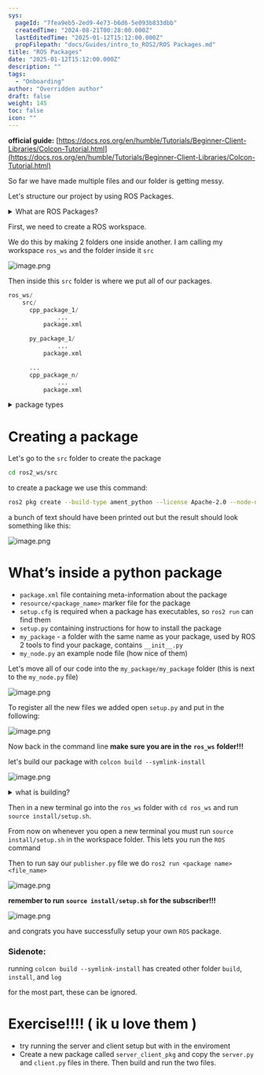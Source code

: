 ```yaml
---
sys:
  pageId: "7fea9eb5-2ed9-4e73-b6d6-5e093b833dbb"
  createdTime: "2024-08-21T00:28:00.000Z"
  lastEditedTime: "2025-01-12T15:12:00.000Z"
  propFilepath: "docs/Guides/intro_to_ROS2/ROS Packages.md"
title: "ROS Packages"
date: "2025-01-12T15:12:00.000Z"
description: ""
tags:
  - "Onboarding"
author: "Overridden author"
draft: false
weight: 145
toc: false
icon: ""
---
```


**official guide:** [https://docs.ros.org/en/humble/Tutorials/Beginner-Client-Libraries/Colcon-Tutorial.html](https://docs.ros.org/en/humble/Tutorials/Beginner-Client-Libraries/Colcon-Tutorial.html)

So far we have made multiple files and our folder is getting messy.

Let's structure our project by using ROS Packages.

<details>

<summary>What are ROS Packages?</summary>

ROS Packages are, as the name implies, packages of code that are highly sharable between ROS developers.

They consist of a folder, `package.xml` file, and source code

```python
      cpp_package_1/
		      ... imagine much code files here ..
          package.xml
```

</details>

First, we need to create a ROS workspace.

We do this by making 2 folders one inside another. I am calling my workspace `ros_ws` and the folder inside it `src`

![image.png](https://prod-files-secure.s3.us-west-2.amazonaws.com/d518164a-d88e-44d1-a4ee-3adb3bd8bce0/70706947-fd18-4537-a67b-e12946812d31/image.png?X-Amz-Algorithm=AWS4-HMAC-SHA256&X-Amz-Content-Sha256=UNSIGNED-PAYLOAD&X-Amz-Credential=ASIAZI2LB466XGDB6EXI%2F20250616%2Fus-west-2%2Fs3%2Faws4_request&X-Amz-Date=20250616T110832Z&X-Amz-Expires=3600&X-Amz-Security-Token=IQoJb3JpZ2luX2VjEHMaCXVzLXdlc3QtMiJGMEQCIHFO5oGXuggvHp%2FGWyvx2RelZVjfd3BT%2Fu%2F2T73GpgHIAiB7kD49Puz3e3unsXNU6L8xHLwx3bnj5MJ3C%2B4isNhFzCr%2FAwhcEAAaDDYzNzQyMzE4MzgwNSIM0wcX%2Bskhn%2F6V2hDqKtwDqlEXSPtlIy6F79jcbGshBZmuk4IvarnoIXaDMBHuwUTqVf4ENprjmkrom%2BncicnQdDbJvDDWSFP9izjfQouLe6Y5MWnHR41011sJAug4HOfKF2A3F5%2BrRHI8GwEgCeelaTNscAQ%2FivDPC5tAXwQiB%2BrqENihaVFi4J0eLZGrTRzQqB8URnLpN7Zi%2BN4tkvauefbIzGk44fUiKYvPKmfhEP0jzHHlIOwsOmQ6iTX5ZJmcS2%2Bm8AhjB3DOSjt51Glz5S1a7nWGm4LrM%2B2vvCf9Qyaq4aM1IGRMJrk914XMrtd6Fq2%2FI2nH23EKu6EV5M4YDPogVnIdXdDLZLFDXWYmrjp6jEXNxh6%2FkWhxljzAfeZl1hxkpu1UCDDG2ev9%2FPgrHXYOv1UbWWTl%2BTr2O8LQDs4UEEw0SM4UJMibZxjcISb1qKPWntnS4gWd6ycksWDuc6Gys8wORyyA7qc446VQq28PS2vlZsnN2dJikwnWk1fB2sqYGyDLkCR15CAaOqftDUbbMYXTMf5TWOsSz55%2B%2FTYoqR8yEeTy3yWSyNfbEUvGEHBIZYlwDY%2BYuXVOXoP7zFq5yZtGhwVlIJF0PjNYDVtoq4XjDyyw9lN4sJRO7%2BwZceYZRfM8py7BZZ4wxuO%2FwgY6pgHR1Gfk5cCseoEGGT0KmMyGEV6CiT2G6TUblH%2FLmx3%2B79yIJ38Xk1A%2FwLOFtPPo4SGdvJ7ihrS0hNuYOh4gv4EERt3e%2BhNV%2Bb7zJnF%2B5E74X2PUN2YJo3RrRibehLLbQ7y3fBzW4jQsv6Rvqh5wu9qEo5oPzkuBYp8O02SZbUIlnb0gbM9LhKN3YtL83AAGKuxNoJvxpXqYxe3DlavEqTu8q69SCidJ&X-Amz-Signature=0506374ead1e04782184618fca7f1a43ea7d4c957049649b7c9efd65f274a9ab&X-Amz-SignedHeaders=host&x-amz-checksum-mode=ENABLED&x-id=GetObject)

Then inside this `src` folder is where we put all of our packages.

```python
ros_ws/
    src/
      cpp_package_1/
		      ...
          package.xml

      py_package_1/
		      ...
          package.xml

      ...
      cpp_package_n/
		      ...
          package.xml

```

<details>

<summary>package types</summary>

packages can be either `C++` or python.

the intern file structure is different for each but for this guide we will stick to creating python packages

</details>

# Creating a package

Let's go to the `src` folder to create the package

```bash
cd ros2_ws/src
```

to create a package we use this command:

```bash
ros2 pkg create --build-type ament_python --license Apache-2.0 --node-name my_node my_package
```

a bunch of text should have been printed out but the result should look something like this:

![image.png](https://prod-files-secure.s3.us-west-2.amazonaws.com/d518164a-d88e-44d1-a4ee-3adb3bd8bce0/e6cf1e3f-8512-4a3e-b131-079f800bf3e8/image.png?X-Amz-Algorithm=AWS4-HMAC-SHA256&X-Amz-Content-Sha256=UNSIGNED-PAYLOAD&X-Amz-Credential=ASIAZI2LB466XGDB6EXI%2F20250616%2Fus-west-2%2Fs3%2Faws4_request&X-Amz-Date=20250616T110832Z&X-Amz-Expires=3600&X-Amz-Security-Token=IQoJb3JpZ2luX2VjEHMaCXVzLXdlc3QtMiJGMEQCIHFO5oGXuggvHp%2FGWyvx2RelZVjfd3BT%2Fu%2F2T73GpgHIAiB7kD49Puz3e3unsXNU6L8xHLwx3bnj5MJ3C%2B4isNhFzCr%2FAwhcEAAaDDYzNzQyMzE4MzgwNSIM0wcX%2Bskhn%2F6V2hDqKtwDqlEXSPtlIy6F79jcbGshBZmuk4IvarnoIXaDMBHuwUTqVf4ENprjmkrom%2BncicnQdDbJvDDWSFP9izjfQouLe6Y5MWnHR41011sJAug4HOfKF2A3F5%2BrRHI8GwEgCeelaTNscAQ%2FivDPC5tAXwQiB%2BrqENihaVFi4J0eLZGrTRzQqB8URnLpN7Zi%2BN4tkvauefbIzGk44fUiKYvPKmfhEP0jzHHlIOwsOmQ6iTX5ZJmcS2%2Bm8AhjB3DOSjt51Glz5S1a7nWGm4LrM%2B2vvCf9Qyaq4aM1IGRMJrk914XMrtd6Fq2%2FI2nH23EKu6EV5M4YDPogVnIdXdDLZLFDXWYmrjp6jEXNxh6%2FkWhxljzAfeZl1hxkpu1UCDDG2ev9%2FPgrHXYOv1UbWWTl%2BTr2O8LQDs4UEEw0SM4UJMibZxjcISb1qKPWntnS4gWd6ycksWDuc6Gys8wORyyA7qc446VQq28PS2vlZsnN2dJikwnWk1fB2sqYGyDLkCR15CAaOqftDUbbMYXTMf5TWOsSz55%2B%2FTYoqR8yEeTy3yWSyNfbEUvGEHBIZYlwDY%2BYuXVOXoP7zFq5yZtGhwVlIJF0PjNYDVtoq4XjDyyw9lN4sJRO7%2BwZceYZRfM8py7BZZ4wxuO%2FwgY6pgHR1Gfk5cCseoEGGT0KmMyGEV6CiT2G6TUblH%2FLmx3%2B79yIJ38Xk1A%2FwLOFtPPo4SGdvJ7ihrS0hNuYOh4gv4EERt3e%2BhNV%2Bb7zJnF%2B5E74X2PUN2YJo3RrRibehLLbQ7y3fBzW4jQsv6Rvqh5wu9qEo5oPzkuBYp8O02SZbUIlnb0gbM9LhKN3YtL83AAGKuxNoJvxpXqYxe3DlavEqTu8q69SCidJ&X-Amz-Signature=e7f8ce877d7ba11d22406941e49b892627aa31a5250b8f77cdf98036bceff934&X-Amz-SignedHeaders=host&x-amz-checksum-mode=ENABLED&x-id=GetObject)

# What’s inside a python package

- `package.xml` file containing meta-information about the package
- `resource/<package_name>` marker file for the package
- `setup.cfg` is required when a package has executables, so `ros2 run` can find them
- `setup.py` containing instructions for how to install the package
- `my_package` - a folder with the same name as your package, used by ROS 2 tools to find your package, contains `__init__.py`
- `my_node.py` an example node file (how nice of them)

Let's move all of our code into the `my_package/my_package` folder (this is next to the `my_node.py` file)

![image.png](https://prod-files-secure.s3.us-west-2.amazonaws.com/d518164a-d88e-44d1-a4ee-3adb3bd8bce0/9ce58f11-0da9-4d3e-b86d-506a9685d378/image.png?X-Amz-Algorithm=AWS4-HMAC-SHA256&X-Amz-Content-Sha256=UNSIGNED-PAYLOAD&X-Amz-Credential=ASIAZI2LB466XGDB6EXI%2F20250616%2Fus-west-2%2Fs3%2Faws4_request&X-Amz-Date=20250616T110832Z&X-Amz-Expires=3600&X-Amz-Security-Token=IQoJb3JpZ2luX2VjEHMaCXVzLXdlc3QtMiJGMEQCIHFO5oGXuggvHp%2FGWyvx2RelZVjfd3BT%2Fu%2F2T73GpgHIAiB7kD49Puz3e3unsXNU6L8xHLwx3bnj5MJ3C%2B4isNhFzCr%2FAwhcEAAaDDYzNzQyMzE4MzgwNSIM0wcX%2Bskhn%2F6V2hDqKtwDqlEXSPtlIy6F79jcbGshBZmuk4IvarnoIXaDMBHuwUTqVf4ENprjmkrom%2BncicnQdDbJvDDWSFP9izjfQouLe6Y5MWnHR41011sJAug4HOfKF2A3F5%2BrRHI8GwEgCeelaTNscAQ%2FivDPC5tAXwQiB%2BrqENihaVFi4J0eLZGrTRzQqB8URnLpN7Zi%2BN4tkvauefbIzGk44fUiKYvPKmfhEP0jzHHlIOwsOmQ6iTX5ZJmcS2%2Bm8AhjB3DOSjt51Glz5S1a7nWGm4LrM%2B2vvCf9Qyaq4aM1IGRMJrk914XMrtd6Fq2%2FI2nH23EKu6EV5M4YDPogVnIdXdDLZLFDXWYmrjp6jEXNxh6%2FkWhxljzAfeZl1hxkpu1UCDDG2ev9%2FPgrHXYOv1UbWWTl%2BTr2O8LQDs4UEEw0SM4UJMibZxjcISb1qKPWntnS4gWd6ycksWDuc6Gys8wORyyA7qc446VQq28PS2vlZsnN2dJikwnWk1fB2sqYGyDLkCR15CAaOqftDUbbMYXTMf5TWOsSz55%2B%2FTYoqR8yEeTy3yWSyNfbEUvGEHBIZYlwDY%2BYuXVOXoP7zFq5yZtGhwVlIJF0PjNYDVtoq4XjDyyw9lN4sJRO7%2BwZceYZRfM8py7BZZ4wxuO%2FwgY6pgHR1Gfk5cCseoEGGT0KmMyGEV6CiT2G6TUblH%2FLmx3%2B79yIJ38Xk1A%2FwLOFtPPo4SGdvJ7ihrS0hNuYOh4gv4EERt3e%2BhNV%2Bb7zJnF%2B5E74X2PUN2YJo3RrRibehLLbQ7y3fBzW4jQsv6Rvqh5wu9qEo5oPzkuBYp8O02SZbUIlnb0gbM9LhKN3YtL83AAGKuxNoJvxpXqYxe3DlavEqTu8q69SCidJ&X-Amz-Signature=629fbb063fbe7d27a7010e92157e7bb058334694e35ddf7559b48a4c94536607&X-Amz-SignedHeaders=host&x-amz-checksum-mode=ENABLED&x-id=GetObject)

To register all the new files we added open `setup.py` and put in the following:

![image.png](https://prod-files-secure.s3.us-west-2.amazonaws.com/d518164a-d88e-44d1-a4ee-3adb3bd8bce0/1cd7c262-4cae-4496-9d75-c178537d24a2/image.png?X-Amz-Algorithm=AWS4-HMAC-SHA256&X-Amz-Content-Sha256=UNSIGNED-PAYLOAD&X-Amz-Credential=ASIAZI2LB466XGDB6EXI%2F20250616%2Fus-west-2%2Fs3%2Faws4_request&X-Amz-Date=20250616T110832Z&X-Amz-Expires=3600&X-Amz-Security-Token=IQoJb3JpZ2luX2VjEHMaCXVzLXdlc3QtMiJGMEQCIHFO5oGXuggvHp%2FGWyvx2RelZVjfd3BT%2Fu%2F2T73GpgHIAiB7kD49Puz3e3unsXNU6L8xHLwx3bnj5MJ3C%2B4isNhFzCr%2FAwhcEAAaDDYzNzQyMzE4MzgwNSIM0wcX%2Bskhn%2F6V2hDqKtwDqlEXSPtlIy6F79jcbGshBZmuk4IvarnoIXaDMBHuwUTqVf4ENprjmkrom%2BncicnQdDbJvDDWSFP9izjfQouLe6Y5MWnHR41011sJAug4HOfKF2A3F5%2BrRHI8GwEgCeelaTNscAQ%2FivDPC5tAXwQiB%2BrqENihaVFi4J0eLZGrTRzQqB8URnLpN7Zi%2BN4tkvauefbIzGk44fUiKYvPKmfhEP0jzHHlIOwsOmQ6iTX5ZJmcS2%2Bm8AhjB3DOSjt51Glz5S1a7nWGm4LrM%2B2vvCf9Qyaq4aM1IGRMJrk914XMrtd6Fq2%2FI2nH23EKu6EV5M4YDPogVnIdXdDLZLFDXWYmrjp6jEXNxh6%2FkWhxljzAfeZl1hxkpu1UCDDG2ev9%2FPgrHXYOv1UbWWTl%2BTr2O8LQDs4UEEw0SM4UJMibZxjcISb1qKPWntnS4gWd6ycksWDuc6Gys8wORyyA7qc446VQq28PS2vlZsnN2dJikwnWk1fB2sqYGyDLkCR15CAaOqftDUbbMYXTMf5TWOsSz55%2B%2FTYoqR8yEeTy3yWSyNfbEUvGEHBIZYlwDY%2BYuXVOXoP7zFq5yZtGhwVlIJF0PjNYDVtoq4XjDyyw9lN4sJRO7%2BwZceYZRfM8py7BZZ4wxuO%2FwgY6pgHR1Gfk5cCseoEGGT0KmMyGEV6CiT2G6TUblH%2FLmx3%2B79yIJ38Xk1A%2FwLOFtPPo4SGdvJ7ihrS0hNuYOh4gv4EERt3e%2BhNV%2Bb7zJnF%2B5E74X2PUN2YJo3RrRibehLLbQ7y3fBzW4jQsv6Rvqh5wu9qEo5oPzkuBYp8O02SZbUIlnb0gbM9LhKN3YtL83AAGKuxNoJvxpXqYxe3DlavEqTu8q69SCidJ&X-Amz-Signature=0b06a22fe68552e8fd10eedb2a265a3a97ca48ffb06c711644faa01fc3ff7dd6&X-Amz-SignedHeaders=host&x-amz-checksum-mode=ENABLED&x-id=GetObject)

Now back in the command line **make sure you are in the** **`ros_ws`** **folder!!!**

let's build our package with `colcon build --symlink-install`

![image.png](https://prod-files-secure.s3.us-west-2.amazonaws.com/d518164a-d88e-44d1-a4ee-3adb3bd8bce0/2f2a0d27-b173-48fd-b189-5f5c0ce65619/image.png?X-Amz-Algorithm=AWS4-HMAC-SHA256&X-Amz-Content-Sha256=UNSIGNED-PAYLOAD&X-Amz-Credential=ASIAZI2LB466XGDB6EXI%2F20250616%2Fus-west-2%2Fs3%2Faws4_request&X-Amz-Date=20250616T110832Z&X-Amz-Expires=3600&X-Amz-Security-Token=IQoJb3JpZ2luX2VjEHMaCXVzLXdlc3QtMiJGMEQCIHFO5oGXuggvHp%2FGWyvx2RelZVjfd3BT%2Fu%2F2T73GpgHIAiB7kD49Puz3e3unsXNU6L8xHLwx3bnj5MJ3C%2B4isNhFzCr%2FAwhcEAAaDDYzNzQyMzE4MzgwNSIM0wcX%2Bskhn%2F6V2hDqKtwDqlEXSPtlIy6F79jcbGshBZmuk4IvarnoIXaDMBHuwUTqVf4ENprjmkrom%2BncicnQdDbJvDDWSFP9izjfQouLe6Y5MWnHR41011sJAug4HOfKF2A3F5%2BrRHI8GwEgCeelaTNscAQ%2FivDPC5tAXwQiB%2BrqENihaVFi4J0eLZGrTRzQqB8URnLpN7Zi%2BN4tkvauefbIzGk44fUiKYvPKmfhEP0jzHHlIOwsOmQ6iTX5ZJmcS2%2Bm8AhjB3DOSjt51Glz5S1a7nWGm4LrM%2B2vvCf9Qyaq4aM1IGRMJrk914XMrtd6Fq2%2FI2nH23EKu6EV5M4YDPogVnIdXdDLZLFDXWYmrjp6jEXNxh6%2FkWhxljzAfeZl1hxkpu1UCDDG2ev9%2FPgrHXYOv1UbWWTl%2BTr2O8LQDs4UEEw0SM4UJMibZxjcISb1qKPWntnS4gWd6ycksWDuc6Gys8wORyyA7qc446VQq28PS2vlZsnN2dJikwnWk1fB2sqYGyDLkCR15CAaOqftDUbbMYXTMf5TWOsSz55%2B%2FTYoqR8yEeTy3yWSyNfbEUvGEHBIZYlwDY%2BYuXVOXoP7zFq5yZtGhwVlIJF0PjNYDVtoq4XjDyyw9lN4sJRO7%2BwZceYZRfM8py7BZZ4wxuO%2FwgY6pgHR1Gfk5cCseoEGGT0KmMyGEV6CiT2G6TUblH%2FLmx3%2B79yIJ38Xk1A%2FwLOFtPPo4SGdvJ7ihrS0hNuYOh4gv4EERt3e%2BhNV%2Bb7zJnF%2B5E74X2PUN2YJo3RrRibehLLbQ7y3fBzW4jQsv6Rvqh5wu9qEo5oPzkuBYp8O02SZbUIlnb0gbM9LhKN3YtL83AAGKuxNoJvxpXqYxe3DlavEqTu8q69SCidJ&X-Amz-Signature=917c78d7a8ecc97678cd40d71633d4c13429821ed8c87c5b5c7f9fe3ad974759&X-Amz-SignedHeaders=host&x-amz-checksum-mode=ENABLED&x-id=GetObject)

<details>

<summary>what is building?</summary>

if you are a CS major at Rose-Hulman you will learn the answer to this in CSSE132

but TLDR; is it combines all the code files into one program that can be run easily 

</details>

Then in a new terminal go into the `ros_ws` folder with `cd ros_ws` and run `source install/setup.sh`. 

From now on whenever you open a new terminal you must run `source install/setup.sh` in the workspace folder. This lets you run the `ROS` command

Then to run say our `publisher.py` file we do `ros2 run <package name> <file_name>`

![image.png](https://prod-files-secure.s3.us-west-2.amazonaws.com/d518164a-d88e-44d1-a4ee-3adb3bd8bce0/4f4b1219-3a44-4632-aa0a-ce3471699f59/image.png?X-Amz-Algorithm=AWS4-HMAC-SHA256&X-Amz-Content-Sha256=UNSIGNED-PAYLOAD&X-Amz-Credential=ASIAZI2LB466XGDB6EXI%2F20250616%2Fus-west-2%2Fs3%2Faws4_request&X-Amz-Date=20250616T110832Z&X-Amz-Expires=3600&X-Amz-Security-Token=IQoJb3JpZ2luX2VjEHMaCXVzLXdlc3QtMiJGMEQCIHFO5oGXuggvHp%2FGWyvx2RelZVjfd3BT%2Fu%2F2T73GpgHIAiB7kD49Puz3e3unsXNU6L8xHLwx3bnj5MJ3C%2B4isNhFzCr%2FAwhcEAAaDDYzNzQyMzE4MzgwNSIM0wcX%2Bskhn%2F6V2hDqKtwDqlEXSPtlIy6F79jcbGshBZmuk4IvarnoIXaDMBHuwUTqVf4ENprjmkrom%2BncicnQdDbJvDDWSFP9izjfQouLe6Y5MWnHR41011sJAug4HOfKF2A3F5%2BrRHI8GwEgCeelaTNscAQ%2FivDPC5tAXwQiB%2BrqENihaVFi4J0eLZGrTRzQqB8URnLpN7Zi%2BN4tkvauefbIzGk44fUiKYvPKmfhEP0jzHHlIOwsOmQ6iTX5ZJmcS2%2Bm8AhjB3DOSjt51Glz5S1a7nWGm4LrM%2B2vvCf9Qyaq4aM1IGRMJrk914XMrtd6Fq2%2FI2nH23EKu6EV5M4YDPogVnIdXdDLZLFDXWYmrjp6jEXNxh6%2FkWhxljzAfeZl1hxkpu1UCDDG2ev9%2FPgrHXYOv1UbWWTl%2BTr2O8LQDs4UEEw0SM4UJMibZxjcISb1qKPWntnS4gWd6ycksWDuc6Gys8wORyyA7qc446VQq28PS2vlZsnN2dJikwnWk1fB2sqYGyDLkCR15CAaOqftDUbbMYXTMf5TWOsSz55%2B%2FTYoqR8yEeTy3yWSyNfbEUvGEHBIZYlwDY%2BYuXVOXoP7zFq5yZtGhwVlIJF0PjNYDVtoq4XjDyyw9lN4sJRO7%2BwZceYZRfM8py7BZZ4wxuO%2FwgY6pgHR1Gfk5cCseoEGGT0KmMyGEV6CiT2G6TUblH%2FLmx3%2B79yIJ38Xk1A%2FwLOFtPPo4SGdvJ7ihrS0hNuYOh4gv4EERt3e%2BhNV%2Bb7zJnF%2B5E74X2PUN2YJo3RrRibehLLbQ7y3fBzW4jQsv6Rvqh5wu9qEo5oPzkuBYp8O02SZbUIlnb0gbM9LhKN3YtL83AAGKuxNoJvxpXqYxe3DlavEqTu8q69SCidJ&X-Amz-Signature=7349f10d27ded0e2e8fa016eef8a1189f2f6ad16b5b731056c9fce6d003fcbed&X-Amz-SignedHeaders=host&x-amz-checksum-mode=ENABLED&x-id=GetObject)

**remember to run** **`source install/setup.sh`** **for the subscriber!!!**

![image.png](https://prod-files-secure.s3.us-west-2.amazonaws.com/d518164a-d88e-44d1-a4ee-3adb3bd8bce0/02121119-dad4-49ec-8356-c956108b4243/image.png?X-Amz-Algorithm=AWS4-HMAC-SHA256&X-Amz-Content-Sha256=UNSIGNED-PAYLOAD&X-Amz-Credential=ASIAZI2LB466XGDB6EXI%2F20250616%2Fus-west-2%2Fs3%2Faws4_request&X-Amz-Date=20250616T110832Z&X-Amz-Expires=3600&X-Amz-Security-Token=IQoJb3JpZ2luX2VjEHMaCXVzLXdlc3QtMiJGMEQCIHFO5oGXuggvHp%2FGWyvx2RelZVjfd3BT%2Fu%2F2T73GpgHIAiB7kD49Puz3e3unsXNU6L8xHLwx3bnj5MJ3C%2B4isNhFzCr%2FAwhcEAAaDDYzNzQyMzE4MzgwNSIM0wcX%2Bskhn%2F6V2hDqKtwDqlEXSPtlIy6F79jcbGshBZmuk4IvarnoIXaDMBHuwUTqVf4ENprjmkrom%2BncicnQdDbJvDDWSFP9izjfQouLe6Y5MWnHR41011sJAug4HOfKF2A3F5%2BrRHI8GwEgCeelaTNscAQ%2FivDPC5tAXwQiB%2BrqENihaVFi4J0eLZGrTRzQqB8URnLpN7Zi%2BN4tkvauefbIzGk44fUiKYvPKmfhEP0jzHHlIOwsOmQ6iTX5ZJmcS2%2Bm8AhjB3DOSjt51Glz5S1a7nWGm4LrM%2B2vvCf9Qyaq4aM1IGRMJrk914XMrtd6Fq2%2FI2nH23EKu6EV5M4YDPogVnIdXdDLZLFDXWYmrjp6jEXNxh6%2FkWhxljzAfeZl1hxkpu1UCDDG2ev9%2FPgrHXYOv1UbWWTl%2BTr2O8LQDs4UEEw0SM4UJMibZxjcISb1qKPWntnS4gWd6ycksWDuc6Gys8wORyyA7qc446VQq28PS2vlZsnN2dJikwnWk1fB2sqYGyDLkCR15CAaOqftDUbbMYXTMf5TWOsSz55%2B%2FTYoqR8yEeTy3yWSyNfbEUvGEHBIZYlwDY%2BYuXVOXoP7zFq5yZtGhwVlIJF0PjNYDVtoq4XjDyyw9lN4sJRO7%2BwZceYZRfM8py7BZZ4wxuO%2FwgY6pgHR1Gfk5cCseoEGGT0KmMyGEV6CiT2G6TUblH%2FLmx3%2B79yIJ38Xk1A%2FwLOFtPPo4SGdvJ7ihrS0hNuYOh4gv4EERt3e%2BhNV%2Bb7zJnF%2B5E74X2PUN2YJo3RrRibehLLbQ7y3fBzW4jQsv6Rvqh5wu9qEo5oPzkuBYp8O02SZbUIlnb0gbM9LhKN3YtL83AAGKuxNoJvxpXqYxe3DlavEqTu8q69SCidJ&X-Amz-Signature=91e699d3dc5ad159f4afdf5770204534d53744a72b16e9516dff941ecbce5781&X-Amz-SignedHeaders=host&x-amz-checksum-mode=ENABLED&x-id=GetObject)

and congrats you have successfully setup your own `ROS` package.

### Sidenote:

running `colcon build --symlink-install` has created other folder `build`, `install`, and `log`

for the most part, these can be ignored.

# Exercise!!!! ( ik u love them )

- try running the server and client setup but with in the enviroment
- Create a new package called `server_client_pkg` and copy the `server.py` and `client.py` files in there. Then build and run the two files.
